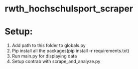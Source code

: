 # rwth_hochschulsport_scraper

# Setup:
  1. Add path to this folder to globals.py
  2. Pip install all the packages(pip install -r requirements.txt)
  3. Run main.py for displaying data
  4. Setup contrab with scrape_and_analyze.py

  
